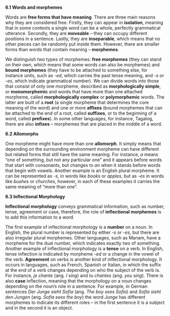 **6.1 Words and morphemes**

Words are **free forms that have meaning**. There are three main reasons why they are considered free. Firstly, they can appear in **isolation**, meaning that in some contexts a single word can be a whole, perfectly grammatical utterance. Secondly, they are **moveable** – they can occupy different positions in a sentence. Lastly, they are **inseparable**, which means that no other pieces can be randomly put inside them. However, there are smaller forms than words that contain meaning – **morphemes**.

We distinguish two types of morphemes: **free morphemes** (they can stand on their own, which means that some words can also be morphemes) and **bound morphemes** (they have to be attached to something else, for instance units, such as _-ed_, which carries the past tense meaning, and _-s_ or _-es_, which indicate grammatical number). We can divide words into those that consist of only one morpheme, described as **morphologically simple**, or **monomorphemic** and words that have more than one attached morpheme, called **morphologically complex** or **polymorphemic** words. The latter are built of a **root** (a single morpheme that determines the core meaning of the word) and one or more **affixes** (bound morphemes that can be attached to the end of a root, called **suffixes**, or to the beginning of a word, called **prefixes**). In some other languages, for instance, Tagalog, there are also **infixes** – morphemes that are placed in the middle of a word.

**6.2 Allomorphs**

One morpheme might have more than one **allomorph**. It simply means that depending on the surrounding environment morpheme can have different but related forms that still have the same meaning. For instance, _a_ means “one of something, but not any particular one” and it appears before words that start with consonants, but changes to _an_ when it stands before words that begin with vowels. Another example is an English plural morpheme. It can be represented as _-s_, in words like _books_ or _apples_, but as _-es_ in words like _bushes_ or _churches_, however, in each of these examples it carries the same meaning of “more than one”.

**6.3 Inflectional Morphology**

**Inflectional morphology** conveys grammatical information, such as number, tense, agreement or case, therefore, the role of **inflectional morphemes** is to add this information to a word.

The first example of inflectional morphology is a **number** on a noun. In English, the plural number is represented by either _-s_ or _-es_, but there are also irregular plural morphemes. Other languages, such as Manam, have a morpheme for the dual number, which indicates exactly two of something. Another example of inflectional morphology is a **tense** on a verb. In English, tense inflection is indicated by morpheme _-ed_ or a change in the vowel of the verb. **Agreement** on verbs is another kind of inflectional morphology. It occurs in languages, such as French, Spanish or Italian, in which the suffix at the end of a verb changes depending on who the subject of the verb is. For instance, _je chante_ (ang. _I sing_) and _tu chantes_ (ang. _you sing_). There is also **case** inflection, meaning that the morphology on a noun changes depending on the noun’s role in a sentence. For example, in German sentences _Der Junge sieht Sofia_ (ang. _The boy sees Sofia_) and _Sofia sieht den Jungen_ (ang. _Sofia sees the boy_) the word _Junge_ has different morphemes to indicate its different roles – in the first sentence it is a subject and in the second it is an object.